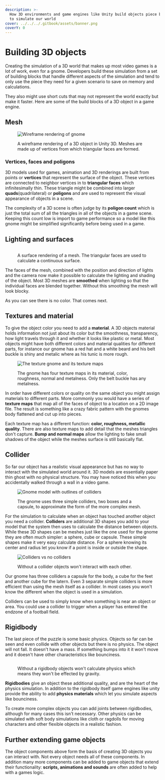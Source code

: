 ```yaml
---
description: >-
  How 3D environments and game engines like Unity build objects piece by piece
  to simulate our world
cover: ../../../.gitbook/assets/banner.png
coverY: 0
---
```


# Building 3D objects

Creating the simulation of a 3D world that makes up most video games is a lot of work, even for a gnome. Developers build these simulation from a set of building blocks that handle different aspects of the simulation and tend to only use the piece they need for a given scenario to save on memory and calculations.

They also might use short cuts that may not represent the world exactly but make it faster. Here are some of the build blocks of a 3D object in a game engine.

## Mesh

<figure><img src="../../../.gitbook/assets/wireframe.png" alt="Wireframe rendering of gnome"><figcaption><p>A wireframe rendering of a 3D object in Unity 3D. Meshes are made up of vertices from which triangular faces are formed.</p></figcaption></figure>

### Vertices, faces and poligons

3D models used for games, animation and 3D renderings are built from points or **vertices** that represent the surface of the object. These vertices are connected to neighbor vertices in to **triangular faces** which infinitesimally thin. These triangle might be combined into larger **quads**(quadrilateral) or **poligons** and are used to represent the visual appearance of objects in a scene.

The complexity of a 3D scene is often judge by its **poligon count** which is just the total sum of all the triangles in all of the objects in a game scene. Keeping this count low is import to game performance so a model like this gnome might be simplified significantly before being used in a game.

## Lighting and surfaces

<figure><img src="../../../.gitbook/assets/solid.png" alt=""><figcaption><p>A surface rendering of a mesh. The triangular faces are used to calculate a continuous surface.</p></figcaption></figure>

The faces of the mesh, combined with the position and direction of lights and the camera now make it possible to calculate the lighting and shading of the object. Most 3D meshes are **smoothed** when lighting so that the individual faces are blended together. Without this smoothing the mesh will look blocky.

As you can see there is no color. That comes next.

## Textures and material

To give the object color you need to add a **material**. A 3D objects material holds information not just about its color but the smoothness, transparency, how light travels through it and whether it looks like plastic or metal. Most objects might have both different colors and material qualities for different parts, for instance our gnome has a red hat and a white beard and his belt buckle is shiny and metalic where as his tunic is more rough.

<figure><img src="../../../.gitbook/assets/textured.png" alt="The texture gnome and its texture maps"><figcaption><p>The gnome has four texture maps in its material, color, roughness, normal and metalness. Only the belt buckle has any metalness.</p></figcaption></figure>

In order have different colors or quality on the same object you might assign materials to different parts. More commonly you would have a series of **texture maps** that map all of the faces of object to a location on a 2D image file. The result is something like a crazy fabric pattern with the gnomes body flattened and cut up into pieces.&#x20;

Each texture map has a different function: **color, roughness, metallic quality**. There are also texture maps to add detail that the meshes triangles don't capture. **Bump and normal maps** allow the lighting to fake small shadows of the object while the meshes surface is still basically flat.

## Collider

So far our object has a realistic visual appearance but has no way to interact with the simulated world around it. 3D models are essentially paper thin ghost with no physical structure. You may have noticed this when you accidentally walked through a wall in a video game.

<figure><img src="../../../.gitbook/assets/collider.png" alt="Gnome model with outlines of colliders"><figcaption><p>The gnome uses three simple colliders, two boxes and a capsule, to approximate the form of the more complex mesh.</p></figcaption></figure>

For the simulation to calculate when an object has touched another object you need a collider. **Colliders** are additional 3D shapes you add to your model that the system then uses to calculate the distance between objects. While these 3D shapes can be meshes just like the one used for the gnome they are often much simpler: a sphere, cube or capsule. These simple shapes make it very easy calculate distance. For a sphere knowing its center and radius let you know if a point is inside or outside the shape.

<figure><img src="../../../.gitbook/assets/collider.gif" alt="Colliders vs no colliders"><figcaption><p>Without a collider objects won't interact with each other.</p></figcaption></figure>

Our gnome has three colliders a capsule for the body, a cube for the feet and another cube for the latern. Even 3 separate simple colliders is more efficient than using the mesh itself as a collider. In most cases you won't know the different when the object is used in a simulation.

Colliders can be used to simply know when something is near an object or area. You could use a collider to trigger when a player has entered the endzone of a football field.

## Rigidbody

The last piece of the puzzle is some basic physics. Objects so far can be seen and even collide with other objects but there is no physics. The object will not fall. It doesn't have a mass. If something bumps into it it won't move and it doesn't have other characteristics like bounciness.

<figure><img src="../../../.gitbook/assets/rigidbody (1).gif" alt=""><figcaption><p>Without a rigidbody objects won't calculate physics which means they won't be effected by gravity.</p></figcaption></figure>

**Rigidbodies** give an object these additional quality, and are the heart of the physics simulation. In addition to the rigidbody itself game engines like unity provide the ability to add **physics materials** which let you simulate aspects like bounciness.

To create more complex objects you can add joints between rigidbodies, although for many cases this isn't necessary. Other physics can be simulated with soft body simulations like cloth or ragdolls for moving characters and other flexible objects in a realistic fashion.

## Further extending game objects

The object components above form the basis of creating 3D objects you can interact with. Not every object needs all of these components. In addition many more components can be added to game objects that extend their functionality: **scripts, animations and sounds** are often added to help with a games logic.

